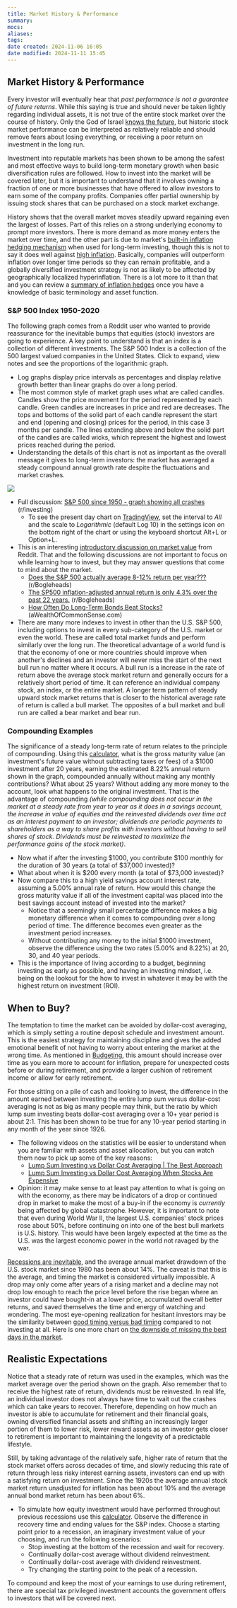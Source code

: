 ```yaml
---
title: Market History & Performance
summary: 
mocs: 
aliases: 
tags: 
date created: 2024-11-06 16:05
date modified: 2024-11-11 15:45
---
```

## Market History & Performance
Every investor will eventually hear that *past performance is not a guarantee of future returns*. While this saying is true and should never be taken lightly regarding individual assets, it is not true of the entire stock market over the course of history. Only the God of Israel [knows the future](https://israelmyglory.org/article/modern-israel-in-biblical-prophecy/), but historic stock market performance can be interpreted as relatively reliable and should remove fears about losing everything, or receiving a poor return on investment in the long run.

Investment into reputable markets has been shown to be among the safest and most effective ways to build long-term monetary growth when basic diversification rules are followed. How to invest into the market will be covered later, but it is important to understand that it involves owning a fraction of one or more businesses that have offered to allow investors to earn some of the company profits. Companies offer partial ownership by issuing stock shares that can be purchased on a stock market exchange.

History shows that the overall market moves steadily upward regaining even the largest of losses. Part of this relies on a strong underlying economy to prompt more investors. There is more demand as more money enters the market over time, and the other part is due to market's [built-in inflation hedging mechanism](https://www.google.com/search?q=morningstar+why+stocks+are+good+inflation+hedges&source=hp&iflsig=AL9hbdgAAAAAZ2fUho9CIrfV5bhsU5261BPaRS9FBcHi&uact=5&oq=morningstar+why+stocks+are+good+inflation+hedges) when used for long-term investing, though this is not to say it does well against [high inflation](https://www.man.com/insights/when-inflation-hits). Basically, companies will outperform inflation over longer time periods so they can remain profitable, and a globally diversified investment strategy is not as likely to be affected by geographically localized hyperinflation. There is a lot more to it than that and you can review a [summary of inflation hedges](https://www.reddit.com/r/Bogleheads/comments/sx3vtd/inflation/) once you have a knowledge of basic terminology and asset function.
### S&P 500 Index 1950-2020
The following graph comes from a Reddit user who wanted to provide reassurance for the inevitable bumps that equities (stock) investors are going to experience. A key point to understand is that an index is a collection of different investments. The S&P 500 Index is a collection of the 500 largest valued companies in the United States. Click to expand, view notes and see the proportions of the logarithmic graph.

- Log graphs display price intervals as percentages and display relative growth better than linear graphs do over a long period.
- The most common style of market graph uses what are called candles. Candles show the price movement for the period represented by each candle. Green candles are increases in price and red are decreases. The tops and bottoms of the solid part of each candle represent the start and end (opening and closing) prices for the period, in this case 3 months per candle. The lines extending above and below the solid part of the candles are called wicks, which represent the highest and lowest prices reached during the period.
- Understanding the details of this chart is not as important as the overall message it gives to long-term investors: the market has averaged a steady compound annual growth rate despite the fluctuations and market crashes.

![](img/s&p500-history.png)

- Full discussion: [S&P 500 since 1950 - graph showing all crashes](https://www.reddit.com/r/investing/comments/lujnvo/sp_500_since_1950_graph_showing_all_crashes/?rdt=61105) (r/investing)
	- To see the present day chart on [TradingView](https://www.tradingview.com/chart/?symbol=SP%3ASPX), set the interval to *All* and the scale to *Logarithmic* (default Log 10) in the settings icon on the bottom right of the chart or using the keyboard shortcut Alt+L or Option+L.
- This is an interesting [introductory discussion on market value](https://www.reddit.com/r/investing/comments/15mqzsv/the_reason_why_the_stock_market_always_is_over/) from Reddit. That and the following discussions are not important to focus on while learning how to invest, but they may answer questions that come to mind about the market.
	- [Does the S&P 500 actually average 8-12% return per year???](https://www.reddit.com/r/Bogleheads/comments/1cncyp3/does_the_sp_500_actually_average_812_return_per/) (r/Bogleheads)
	- [The SP500 inflation-adjusted annual return is only 4.3% over the past 22 years.](https://www.reddit.com/r/Bogleheads/comments/uztn8x/the_sp500_inflationadjusted_annual_return_is_only/) (r/Bogleheads)
	- [How Often Do Long-Term Bonds Beat Stocks?](https://awealthofcommonsense.com/2020/06/how-often-do-long-term-bonds-beat-stocks/) (aWealthOfCommonSense.com)
- There are many more indexes to invest in other than the U.S. S&P 500, including options to invest in every sub-category of the U.S. market or even the world. These are called total market funds and perform similarly over the long run. The theoretical advantage of a world fund is that the economy of one or more countries should improve when another's declines and an investor will never miss the start of the next bull run no matter where it occurs<!-- #update_with_instant_preview -->. A bull run is a increase in the rate of return above the average stock market return and generally occurs for a relatively short period of time. It can reference an individual company stock, an index, or the entire market. A longer term pattern of steady upward stock market returns that is closer to the historical average rate of return is called a bull market. The opposites of a bull market and bull run are called a bear market and bear run.
### Compounding Examples
The significance of a steady long-term rate of return relates to the principle of compounding. Using this [calculator](https://www.nerdwallet.com/calculator/investment-calculator), what is the gross maturity value (an investment's future value without subtracting taxes or fees) of a $1000 investment after 20 years, earning the estimated 8.22% annual return shown in the graph, compounded annually without making any monthly contributions? What about 25 years? Without adding any more money to the account, look what happens to the original investment. That is the advantage of compounding *(while compounding does not occur in the market at a steady rate from year to year as it does in a savings account, the increase in value of equities and the reinvested dividends over time act as an interest payment to an investor; dividends are periodic payments to shareholders as a way to share profits with investors without having to sell shares of stock. Dividends must be reinvested to maximize the performance gains of the stock market)*.

- Now what if after the investing $1000, you contribute $100 monthly for the duration of 30 years (a total of $37,000 invested)?
- What about when it is $200 every month (a total of $73,000 invested)?
- Now compare this to a high yield savings account interest rate, assuming a 5.00% annual rate of return. How would this change the gross maturity value if all of the investment capital was placed into the best savings account instead of invested into the market?
	- Notice that a seemingly small percentage difference makes a big monetary difference when it comes to compounding over a long period of time. The difference becomes even greater as the investment period increases.
	- Without contributing any money to the initial $1000 investment, observe the difference using the two rates (5.00% and 8.22%) at 20, 30, and 40 year periods.
- This is the importance of living according to a budget, beginning investing as early as possible, and having an investing mindset, i.e. being on the lookout for the how to invest in whatever it may be with the highest return on investment (ROI).
## When to Buy?
The temptation to time the market can be avoided by dollar-cost averaging<!-- #update_with_instant_preview -->, which is simply setting a routine deposit schedule and investment amount. This is the easiest strategy for maintaining discipline and gives the added emotional benefit of not having to worry about entering the market at the wrong time. As mentioned in [Budgeting](budgeting.md)<!-- #internal_link -->, this amount should increase over time as you earn more to account for inflation, prepare for unexpected costs before or during retirement, and provide a larger cushion of retirement income or allow for early retirement.

For those sitting on a pile of cash and looking to invest, the difference in the amount earned between investing the entire lump sum versus dollar-cost averaging is not as big as many people may think, but the ratio by which lump sum investing beats dollar-cost averaging over a 10+ year period is about 2:1. This has been shown to be true for any 10-year period starting in any month of the year since 1926.

- The following videos on the statistics will be easier to understand when you are familiar with assets and asset allocation, but you can watch them now to pick up some of the key reasons:
	- [Lump Sum Investing vs Dollar Cost Averaging | The Best Approach](https://www.youtube.com/watch?v=BKPUPWOIs4A)
	- [Lump Sum Investing vs Dollar Cost Averaging When Stocks Are Expensive](https://www.youtube.com/watch?v=-Z_dIBRqzgY)
- Opinion: it may make sense to at least pay attention to what is going on with the economy, as there may be indicators of a drop or continued drop in market to make the most of a buy-in if the economy is *currently* being affected by global catastrophe. However, it is important to note that even during World War II, the largest U.S. companies' stock prices rose about 50%, before continuing on into one of the best bull markets is U.S. history. This would have been largely expected at the time as the U.S. was the largest economic power in the world not ravaged by the war.

[Recessions are inevitable](https://get.ycharts.com/resources/blog/inverted-yield-curve-what-it-means-and-how-to-navigate-it/), and the average annual market drawdown of the U.S. stock market since 1980 has been about 14%. The caveat is that this is the average, and timing the market is considered virtually impossible. A drop may only come after years of a rising market and a decline may not drop low enough to reach the price level before the rise began where an investor could have bought-in at a lower price, accumulated overall better returns, and saved themselves the time and energy of watching and wondering. The most eye-opening realization for hesitant investors may be the similarity between [good timing versus bad timing](https://www.schwab.com/learn/story/does-market-timing-work) compared to not investing at all. Here is one more chart on [the downside of missing the best days in the market](https://www.hartfordfunds.com/practice-management/client-conversations/managing-volatility/timing-the-market-is-impossible.html).
## Realistic Expectations
Notice that a steady rate of return was used in the examples, which was the market average over the period shown on the graph. Also remember that to receive the highest rate of return, dividends must be reinvested. In real life, an individual investor does not always have time to wait out the crashes which can take years to recover. Therefore, depending on how much an investor is able to accumulate for retirement and their financial goals, owning diversified financial assets and shifting an increasingly larger portion of them to lower risk, lower reward assets as an investor gets closer to retirement is important to maintaining the longevity of a predictable lifestyle.

Still, by taking advantage of the relatively safe, higher rate of return that the stock market offers across decades of time, and slowly reducing this rate of return through less risky interest earning assets, investors can end up with a satisfying return on investment. Since the 1920s the average annual stock market return unadjusted for inflation has been about 10% and the average annual bond market return has been about 6%.

- To simulate how equity investment would have performed throughout previous recessions use this [calculator](https://compoundwave.com/calculator/index-returns?initialInvestment=500&montlyContributions=100&yearlyContributionIncrease=0&fromDate=2015-01-01&toDate=2025-01-01&Assets=sp500&Assets=sp500wd&Assets=ndx&Assets=dji). Observe the difference in recovery time and ending values for the S&P index. Choose a starting point prior to a recession, an imaginary investment value of your choosing, and run the following scenarios:
	- Stop investing at the bottom of the recession and wait for recovery.
	- Continually dollar-cost average without dividend reinvestment.
	- Continually dollar-cost average with dividend reinvestment.
	- Try changing the starting point to the peak of a recession.

To compound and keep the most of your earnings to use during retirement, there are special tax privileged investment accounts the government offers to investors that will be covered next.
